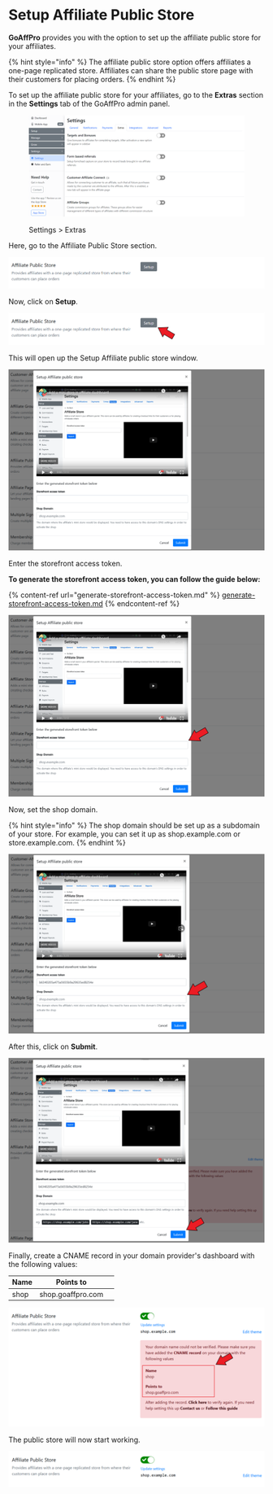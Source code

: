 # Setup Affiliate Public Store

**GoAffPro** provides you with the option to set up the affiliate public store for your affiliates.

{% hint style="info" %}
The affiliate public store option offers affiliates a one-page replicated store. Affiliates can share the public store page with their customers for placing orders.
{% endhint %}

To set up the affiliate public store for your affiliates, go to the **Extras** section in the **Settings** tab of the GoAffPro admin panel.&#x20;

<figure><img src="../../../.gitbook/assets/image (53).png" alt=""><figcaption><p>Settings > Extras</p></figcaption></figure>

Here, go to the Affiliate Public Store section.

![Affiliate Public Store](<../../../.gitbook/assets/Screenshot 2021-10-19 1316272.png>)

Now, click on **Setup**.

![Click on Setup](<../../../.gitbook/assets/Screenshot 2021-10-19 125434 (3).png>)

This will open up the Setup Affiliate public store window.

![Setup Affiliate public store](<../../../.gitbook/assets/image (1946).png>)

Enter the storefront access token.

**To generate the storefront access token, you can follow the guide below:**

{% content-ref url="generate-storefront-access-token.md" %}
[generate-storefront-access-token.md](generate-storefront-access-token.md)
{% endcontent-ref %}

![Enter the storefront access token](<../../../.gitbook/assets/Screenshot 2021-10-19 131833223.png>)

Now, set the shop domain.

{% hint style="info" %}
The shop domain should be set up as a subdomain of your store. For example, you can set it up as shop.example.com or store.example.com.&#x20;
{% endhint %}

![Set shop domain](<../../../.gitbook/assets/Screenshot 2021-10-19 132159.png>)

After this, click on **Submit**.

![Click on Submit](<../../../.gitbook/assets/Screenshot 2021-10-19 132541.png>)

Finally, create a CNAME record in your domain provider's dashboard with the following values:

<table><thead><tr><th>Name</th><th>Points to</th><th data-hidden></th></tr></thead><tbody><tr><td>shop</td><td>shop.goaffpro.com</td><td></td></tr></tbody></table>

![Create CNAME record](<../../../.gitbook/assets/Screenshot 2021-10-19 133511.png>)

The public store will now start working.

![](<../../../.gitbook/assets/image (2258).png>)
